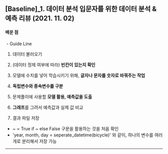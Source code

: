 ## [Baseline]_1. 데이터 분석 입문자를 위한 데이터 분석 & 예측 리뷰 (2021. 11. 02)

#### 배운 점

​	\- Guide Line	

1. 데이터 불러오기

2. (데이터 정제 여부에 따라) **빈칸이 있는지 확인**

3. 모델에 수치를 넣어 학습시키기 위해, **글자나 문자를 숫자로 바꿔주는 작업**

4. **독립변수와 종속변수를 구분**

5. 문제풀이에 사용할 **모델 활용, 예측값을 도출**

6. **그래프**를 그려서 예측값과 실제 값 비교

7. 결과 파일 저장

   

* ~ = True if ~ else False 구문을 활용하는 것을 처음 확인
*  'year, month, day = seperate_datetime(bicycle)' 와 같이, 하나의 변수를 여러개로 분리해서 저장 가능

---

